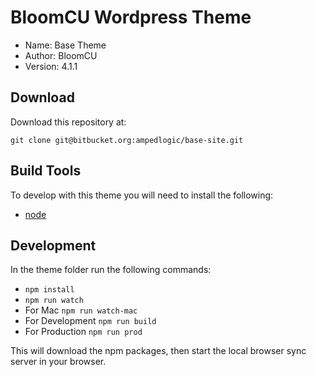 # BloomCU Wordpress Theme

* Name: Base Theme
* Author: BloomCU
* Version: 4.1.1

## Download
Download this repository at:

`git clone git@bitbucket.org:ampedlogic/base-site.git`

## Build Tools
To develop with this theme you will need to install the following:

* [node](https://nodejs.org/)

## Development
In the theme folder run the following commands:

* `npm install`
* `npm run watch`
* For Mac `npm run watch-mac`
* For Development `npm run build`
* For Production `npm run prod`

This will download the npm packages, then start the local browser sync server in your browser.
